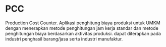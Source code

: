 # PCC
Production Cost Counter. Aplikasi penghitung biaya produksi untuk UMKM dengan menerapkan metode penghitungan jam kerja standar dan metode penghitungan biaya berdasarkan aktivitas produksi. dapat diterapkan pada industri penghasil barang/jasa serta industri manufaktur. 
